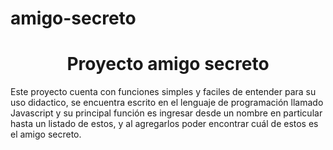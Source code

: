 # amigo-secreto
<h1 align="center">Proyecto amigo secreto</h1>

<p align="left">
  Este proyecto cuenta con funciones simples y faciles de entender
  para su uso didactico, se encuentra escrito en el lenguaje de programación
  llamado Javascript y su principal función es ingresar desde un nombre en particular
  hasta un listado de estos, y al agregarlos poder encontrar cuál de estos es el 
  amigo secreto.
</p>
